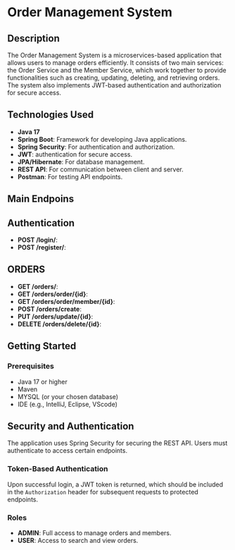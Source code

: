 # Order Management System

## Description

The Order Management System is a microservices-based application that allows users to manage orders efficiently. It consists of two main services: the Order Service and the Member Service, which work together to provide functionalities such as creating, updating, deleting, and retrieving orders. The system also implements JWT-based authentication and authorization for secure access.

## Technologies Used

- **Java 17**
- **Spring Boot**: Framework for developing Java applications.
- **Spring Security**: For authentication and authorization.
- **JWT**: authentication for secure access.
- **JPA/Hibernate**: For database management.
- **REST API**: For communication between client and server.
- **Postman**: For testing API endpoints.

## Main Endpoins

## Authentication

- **POST /login/**:
- **POST /register/**:

## ORDERS

- **GET /orders/**:
- **GET /orders/order/{id}**:
- **GET /orders/order/member/{id}**:
- **POST /orders/create**:
- **PUT /orders/update/{id}**:
- **DELETE /orders/delete/{id}**:


## Getting Started

### Prerequisites
- Java 17 or higher
- Maven
- MYSQL (or your chosen database)
- IDE (e.g., IntelliJ, Eclipse, VScode)

## Security and Authentication

The application uses Spring Security for securing the REST API. Users must authenticate to access certain endpoints. 

### Token-Based Authentication

Upon successful login, a JWT token is returned, which should be included in the `Authorization` header for subsequent requests to protected endpoints.

### Roles

- **ADMIN**: Full access to manage orders and members.
- **USER**: Access to search and view orders.